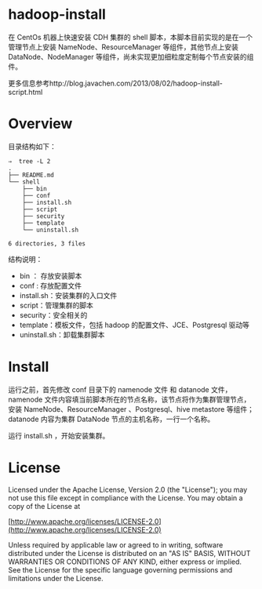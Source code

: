 hadoop-install
==============

在 CentOs 机器上快速安装 CDH 集群的 shell 脚本，本脚本目前实现的是在一个管理节点上安装 NameNode、ResourceManager 等组件，其他节点上安装 DataNode、NodeManager 等组件，尚未实现更加细粒度定制每个节点安装的组件。

更多信息参考http://blog.javachen.com/2013/08/02/hadoop-install-script.html

# Overview

目录结构如下：

```
⇒  tree -L 2
.
├── README.md
└── shell
    ├── bin
    ├── conf
    ├── install.sh
    ├── script
    ├── security
    ├── template
    └── uninstall.sh

6 directories, 3 files
```

结构说明：

- bin ： 存放安装脚本
- conf : 存放配置文件
- install.sh：安装集群的入口文件
- script：管理集群的脚本
- security：安全相关的
- template：模板文件，包括 hadoop 的配置文件、JCE、Postgresql 驱动等
- uninstall.sh：卸载集群脚本

# Install 

运行之前，首先修改 conf 目录下的 namenode 文件 和 datanode 文件，namenode 文件内容填当前脚本所在的节点名称，该节点将作为集群管理节点，安装 NameNode、ResourceManager 、Postgresql、hive metastore 等组件；datanode 内容为集群 DataNode 节点的主机名称，一行一个名称。

运行 install.sh ，开始安装集群。

# License

Licensed under the Apache License, Version 2.0 (the "License"); you may not use this file except in compliance with the License. You may obtain a copy of the License at

[http://www.apache.org/licenses/LICENSE-2.0](http://www.apache.org/licenses/LICENSE-2.0)

Unless required by applicable law or agreed to in writing, software distributed under the License is distributed on an "AS IS" BASIS, WITHOUT WARRANTIES OR CONDITIONS OF ANY KIND, either express or implied. See the License for the specific language governing permissions and limitations under the License.
